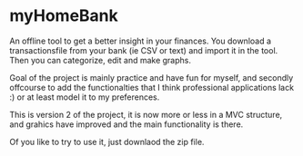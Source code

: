 # myHomeBank

An offline tool to get a better insight in your finances. You download a transactionsfile from your bank (ie CSV or text) and import it in the tool. Then you can categorize, edit and make graphs.

Goal of the project is mainly practice and have fun for myself, and secondly offcourse to add the functionalties that I think professional applications lack :) or at least model it to my preferences.

This is version 2 of the project, it is now more or less in a MVC structure, and grahics have improved and the main functionality is there.  

Of you like to try to use it, just downlaod the zip file.

